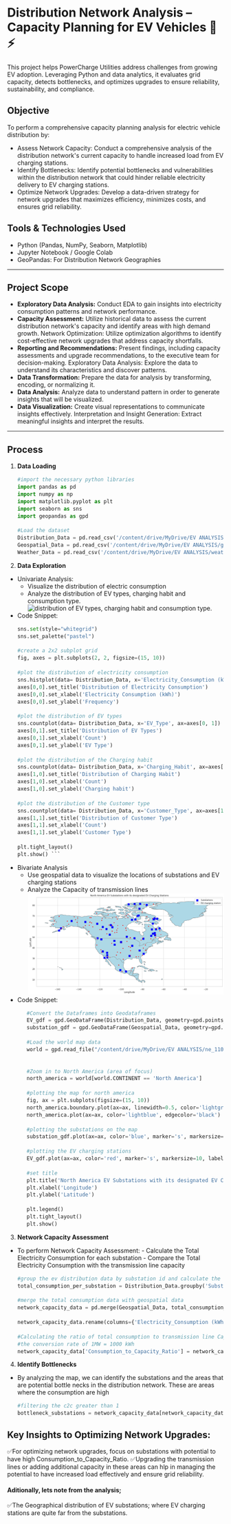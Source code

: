 # Distribution Network Analysis – Capacity Planning for EV Vehicles 🚗⚡

This project helps PowerCharge Utilities address challenges from growing EV adoption. Leveraging Python and data analytics, it evaluates grid capacity, detects bottlenecks, and optimizes upgrades to ensure reliability, sustainability, and compliance.

## Objective

To perform a comprehensive capacity planning analysis for electric vehicle distribution by:

- Assess Network Capacity: Conduct a comprehensive analysis of the distribution network's current capacity to handle increased load from EV charging stations.
- Identify Bottlenecks: Identify potential bottlenecks and vulnerabilities within the distribution network that could hinder reliable electricity delivery to EV charging stations.
- Optimize Network Upgrades: Develop a data-driven strategy for network upgrades that maximizes efficiency, minimizes costs, and ensures grid reliability.

## Tools & Technologies Used

- Python (Pandas, NumPy, Seaborn, Matplotlib)
- Jupyter Notebook / Google Colab
-  GeoPandas: For Distribution Network Geographies 

---

## Project Scope

- **Exploratory Data Analysis:** Conduct EDA to gain insights into electricity consumption patterns and network performance. 
- **Capacity Assessment:** Utilize historical data to assess the current distribution network's capacity and identify areas with high demand growth. Network Optimization: Utilize optimization algorithms to identify cost-effective network upgrades that address capacity shortfalls.
- **Reporting and Recommendations:** Present findings, including capacity assessments and upgrade recommendations, to the executive team for decision-making. Exploratory Data Analysis: Explore the data to understand its characteristics and discover patterns. 
- **Data Transformation:** Prepare the data for analysis by transforming, encoding, or normalizing it. 
- **Data Analysis:** Analyze data to understand pattern in order to generate insights that will be visualized. 
- **Data Visualization:** Create visual representations to communicate insights effectively. Interpretation and Insight Generation: Extract meaningful insights and interpret the results.

---

## Process

1. **Data Loading**
    ```python
   #import the necessary python libraries
	import pandas as pd
	import numpy as np
	import matplotlib.pyplot as plt
	import seaborn as sns
	import geopandas as gpd
    
    #Load the dataset
	Distribution_Data = pd.read_csv('/content/drive/MyDrive/EV ANALYSIS/ev_distribution_dataset.csv')
	Geospatial_Data = pd.read_csv('/content/drive/MyDrive/EV ANALYSIS/geospatial_dataset.csv')
	Weather_Data = pd.read_csv('/content/drive/MyDrive/EV ANALYSIS/weather_dataset.csv')
    ```

2. **Data Exploration**
  - Univariate Analysis:
  	- Visualize the distribution of electric consumption
  	- Analyze the distribution of EV types, charging habit and consumption type.
![distribution of EV types, charging habit and consumption type.](distribution%20of%20EV%20types,%20charging%20habit%20and%20consumption%20type.png)
  - Code Snippet:
	```python
    sns.set(style="whitegrid")
    sns.set_palette("pastel")
    
    #create a 2x2 subplot grid
    fig, axes = plt.subplots(2, 2, figsize=(15, 10))
    
    #plot the distribution of electricity consumption
    sns.histplot(data= Distribution_Data, x='Electricity_Consumption (kWh)', bins= 30, kde=True, ax=axes[0, 0])
    axes[0,0].set_title('Distribution of Electricity Consumption')
    axes[0,0].set_xlabel('Electricity Consumption (kWh)')
    axes[0,0].set_ylabel('Frequency')
    
    #plot the distribution of EV types
    sns.countplot(data= Distribution_Data, x='EV_Type', ax=axes[0, 1])
    axes[0,1].set_title('Distribution of EV Types')
    axes[0,1].set_xlabel('Count')
    axes[0,1].set_ylabel('EV Type')
    
    #plot the distribution of the Charging habit
    sns.countplot(data= Distribution_Data, x='Charging_Habit', ax=axes[1, 0])
    axes[1,0].set_title('Distribution of Charging Habit')
    axes[1,0].set_xlabel('Count')
    axes[1,0].set_ylabel('Charging habit')
    
    #plot the distribution of the Customer type
    sns.countplot(data= Distribution_Data, x='Customer_Type', ax=axes[1, 1])
    axes[1,1].set_title('Distribution of Customer Type')
    axes[1,1].set_xlabel('Count')
    axes[1,1].set_ylabel('Customer Type')
    
    plt.tight_layout()
    plt.show() ```

- Bivariate Analysis
  	- Use geospatial data to visualize the locations of substations and EV charging stations
  	- Analyze the Capacity of transmission lines
  ![EV Substations and charging station](images/EV%20Substations%20and%20charging%20station.png)
- Code Snippet:
   ```python
      #Convert the Dataframes into Geodataframes
      EV_gdf = gpd.GeoDataFrame(Distribution_Data, geometry=gpd.points_from_xy(Distribution_Data.EV_longitude, Distribution_Data.EV_latitude))
      substation_gdf = gpd.GeoDataFrame(Geospatial_Data, geometry=gpd.points_from_xy(Geospatial_Data.substation_longitude, Geospatial_Data.substation_latitude))
      
      #Load the world map data
      world = gpd.read_file("/content/drive/MyDrive/EV ANALYSIS/ne_110m_admin_0_countries.shp")
      
      
      #Zoom in to North America (area of focus)
      north_america = world[world.CONTINENT == 'North America']
      
      #plotting the map for north america
      fig, ax = plt.subplots(figsize=(15, 10))
      north_america.boundary.plot(ax=ax, linewidth=0.5, color='lightgrey')
      north_america.plot(ax=ax, color='lightblue', edgecolor='black')
      
      #plotting the substations on the map
      substation_gdf.plot(ax=ax, color='blue', marker='s', markersize=100, label='Substations')
      
      #plotting the EV charging stations
      EV_gdf.plot(ax=ax, color='red', marker='s', markersize=10, label='EV charging station', alpha=0.5)
      
      #set title
      plt.title('North America EV Substations with its designated EV Charging Stations')
      plt.xlabel('Longitude')
      plt.ylabel('Latitude')
      
      plt.legend()
      plt.tight_layout()
      plt.show()
   ```

3. **Network Capacity Assessment**
- To perform Network Capacity Assessment:
	  - Calculate the Total Electricity Consumption for each substation
	  - Compare the Total Electricity Consumption with the transmission line capacity
	```Python
	#group the ev distribution data by substation id and calculate the total electricity consumption for each substation
    total_consumption_per_substation = Distribution_Data.groupby('Substation_ID')['Electricity_Consumption (kWh)'].sum().reset_index()
    
    #merge the total consumption data with geospatial data
    network_capacity_data = pd.merge(Geospatial_Data, total_consumption_per_substation, on='Substation_ID')
    
    network_capacity_data.rename(columns={'Electricity_Consumption (kWh)': 'Total_Electricity_Consumption (kWh)'}, inplace=True)
    
    #Calculating the ratio of total consumption to transmission line Capacity
    #the conversion rate of 1MW = 1000 kWh
    network_capacity_data['Consumption_to_Capacity_Ratio'] = network_capacity_data['Total_Electricity_Consumption (kWh)'] / (network_capacity_data['Transmission_Line_Capacity (MW)'] *1000)
	```
4. **Identify Bottlenecks**
- By analyzing the map, we can identify the substations and the areas that are potential bottle necks in the distribution network. These are areas where the consumption are high

	```Python
	#filtering the c2c greater than 1
	bottleneck_substations = network_capacity_data[network_capacity_data['Consumption_to_Capacity_Ratio'] >= 0.9]
	```


## Key Insights to Optimizing Network Upgrades:
✅For optimizing network upgrades, focus on substations with potential to have high Consumption_to_Capacity_Ratio. 
✅Upgrading the transmission lines or adding additional capacity in these areas can hlp in managing the potential to have increased load effectively and ensure grid reliability.
#### Aditionally, lets note from the analysis;
✅The Geographical distribution of EV substations; where EV charging stations are quite far from the substations.
